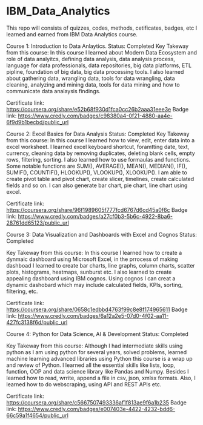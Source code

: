 # IBM_Data_Analytics
This repo will consists of quizzes, codes, methods, cetificates, badges, etc I learned and earned from IBM Data Analytics course.

Course 1: Introduction to Data Anlaytics.
Status: Completed 
Key Takeway from this course: In this course I learned about Modern Data Ecosystem and role of data analyitcs, defining data analysis, data analysis process, language for data professionals, data repositories, big data platforms, ETL pipline, foundation of big data, big data processing tools. I also learned about gathering data, wrangling data, tools for data wrangling, data cleaning, analyzing and mining data, tools for data mining and how to communicate data analaysis findings. 

Certificate link: https://coursera.org/share/e52b68f930d1fca0cc26b2aaa31eee3e
Badge link: https://www.credly.com/badges/c98380a4-0f21-4880-aa4e-6f9d9b1becbd/public_url

Course 2: Excel Basics for Data Analysis
Status: Completed
Key Takeway from this course: In this course I learned how to view, edit, enter data into a excel worksheet. I learned excel keyboard shortcut, foramtting date, text, currency, cleaning data by removing duplicates, deleting blank cells, empty rows, filtering, sorting. I also learned how to use formaulas and functions. Some notable functions are SUM(), AVERAGE(), MEAN(), MEDIAN(), IF(), SUMIF(), COUNTIF(), HLOOKUP(), VLOOKUP(), XLOOKUP(). I am able to create pivot table and pivot chart, create slicer, timelines, create calculated fields and so on. I can also generate bar chart, pie chart, line chart using excel.

Certificate link: https://coursera.org/share/96f1989605f777fcd6767d6cd45a0f6c
Badge link: https://www.credly.com/badges/a27cf0b3-5b6c-4922-8ba6-28761dd65123/public_url

Course 3: Data Visualization and Dashboards with Excel and Cognos
Status: Completed

Key Takeway from this course: In this course I learned how to create a dynmaic dashboard using Microsoft Excel, in the prrocess of making dashboad I learned to create bar charts, line graphs, column charts, scatter plots, histograms, heatmaps, sunburst etc. I also learned to create appealing dashboard using IBM cognos. Using cognos I can creat a dynamic dashobard which may include calculated fields, KPIs, sorting, filtering, etc.

Certificate link: https://coursera.org/share/0658c1edbbd4763f99c8e8f174965611
Badge link: https://www.credly.com/badges/6a12a2e5-07d0-4f02-aa11-427fc3138f6d/public_url

Course 4: Python for Data Science, AI & Development
Status: Completed

Key Takeway from this course: Although I had intermediate skills using python as I am using python for several years, solved problems, learned machine learning advanced libraries using Python this course is a wrap up and review of Python. I learned all the essential skills like lists, loop, function, OOP and data science library like Pandas and Numpy. Besides I learned how to read, wrrite, append a file in csv, json, xmlsx formats. Also, I learned how to do webscraping, using API and REST APIs etc. 

Certificate link: https://coursera.org/share/c5667507493336af1f813ae9f6a1b235
Badge link: https://www.credly.com/badges/e007403e-4422-4232-bdd6-66c59a1f4654/public_url

